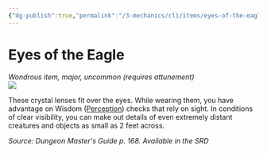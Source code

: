 ```yaml
---
{"dg-publish":true,"permalink":"/3-mechanics/cli/items/eyes-of-the-eagle/","tags":["ttrpg-cli/compendium/src/5e/dmg","ttrpg-cli/item/attunement/required","ttrpg-cli/item/rarity/uncommon","ttrpg-cli/item/tier/major"]}
---
```


# Eyes of the Eagle
*Wondrous item, major, uncommon (requires attunement)*  
![](3-Mechanics/CLI/items/img/eyes-of-the-eagle.webp#right)


These crystal lenses fit over the eyes. While wearing them, you have advantage on Wisdom ([Perception](3-Mechanics/CLI/rules/skills.md#Perception)) checks that rely on sight. In conditions of clear visibility, you can make out details of even extremely distant creatures and objects as small as 2 feet across.

*Source: Dungeon Master's Guide p. 168. Available in the <span title='Systems Reference Document (5.1)'>SRD</span>*